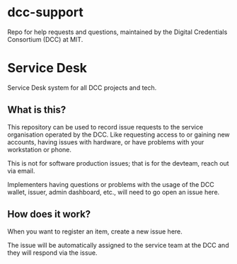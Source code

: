 # dcc-support
Repo for help requests and questions, maintained by the Digital Credentials Consortium (DCC) at MIT. 

# Service Desk

Service Desk system for all DCC projects and tech.

## What is this?

This repository can be used to record issue requests to the service organisation operated by the DCC. Like requesting access to or gaining new accounts, having issues with hardware, or have problems with your workstation or phone.

This is not for software production issues; that is for the devteam, reach out via email.

Implementers having questions or problems with the usage of the DCC wallet, issuer, admin dashboard, etc., will need to go open an issue here.

## How does it work?

When you want to register an item, create a new issue here.

The issue will be automatically assigned to the service team at the DCC and they will respond via the issue. 
